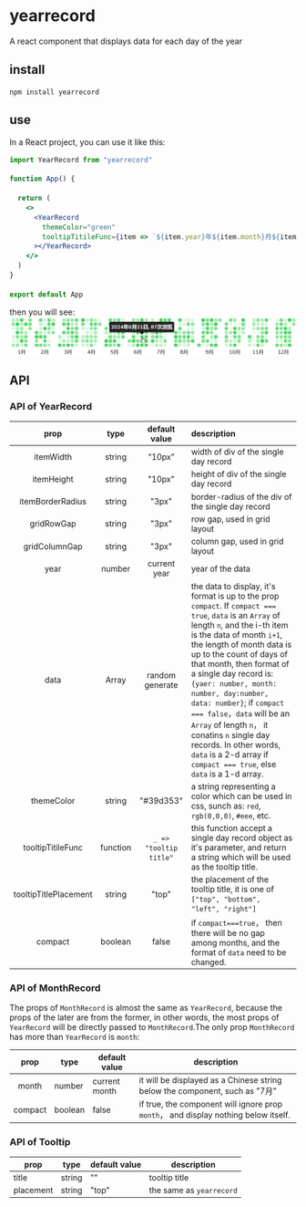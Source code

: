 # yearrecord
A react component that displays data for each day of the year


## install
```
npm install yearrecord
```

## use

In a React project, you can use it like this:
```jsx
import YearRecord from "yearrecord"

function App() {

  return (
    <>
      <YearRecord
        themeColor="green"
        tooltipTitileFunc={item => `${item.year}年${item.month}月${item.day}日, ${item.data}次浏览`}
      ></YearRecord>
    </>
  )
}

export default App
```
then you will see:
![image](../public/render_res.png)

## API

### API of YearRecord

|         prop          |   type   |     default value      |                         description                          |
| :-------------------: | :------: | :--------------------: | :---------------------------------------------------------- |
|       itemWidth       |  string  |         “10px”         |            width of div of the single day record             |
|      itemHeight       |  string  |         "10px"         |            height of div of the single day record            |
|   itemBorderRadius    |  string  |         "3px"          |      border-radius of the div of the single day record       |
|      gridRowGap       |  string  |         "3px"          |                 row gap, used in grid layout                 |
|     gridColumnGap     |  string  |         "3px"          |               column gap, used in grid layout                |
|         year          |  number  |      current year      |                       year of the data                       |
|         data          |  Array   |    random generate     | the data to display,  it's format is up to the prop `compact`. If `compact === true`, `data` is an `Array` of length `n`,  and the i-th item is the data of  month `i+1`, the length of month data is up to the count of days of that month, then format of  a single day record is: `{yaer: number, month: number, day:number, data: number}`; if `compact === false`，`data` will be an `Array` of length `n`，  it conatins `n` single day records. In other words, `data` is a 2-d array if `compact === true`, else `data` is a 1-d array. |
|      themeColor       |  string  |         "#39d353"          | a string representing a color which can be used in css, sunch as:  `red`, `rgb(0,0,0)`, `#eee`, etc. |
|   tooltipTitileFunc   | function | `_ => "tooltip title"` | this function accept a single day record object as it's parameter, and return a string which will be used as the tooltip title. |
| tooltipTitlePlacement |  string  |         "top"          | the placement of the tooltip title, it is one of `["top", "bottom", "left", "right"]` |
|        compact        | boolean  |         false          | if `compact===true`， then there will be no gap among months, and the format of `data` need to be changed. |

### API of MonthRecord
The props of `MonthRecord` is almost the same as `YearRecord`, because the props of the later are from the former, in other words, the most props of `YearRecord` will be directly passed to `MonthRecord`.The only prop `MonthRecord` has more than `YearRecord` is `month`:

|  prop   | type    | default value | description                                                  |
| :-----: | ------- | ------------- | ------------------------------------------------------------ |
|  month  | number  | current month | it will be displayed as a Chinese string below the component, such as "7月" |
| compact | boolean | false         | if true, the component will ignore prop `month`， and display nothing below itself. |

### API of Tooltip
| prop      | type   | default value | description              |
| --------- | ------ | ------------- | ------------------------ |
| title     | string | ""            | tooltip title            |
| placement | string | "top"         | the same as `yearrecord` |